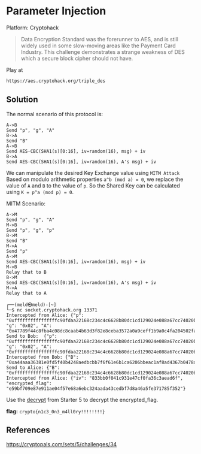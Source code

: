# Parameter Injection

Platform: Cryptohack

> Data Encryption Standard was the forerunner to AES, and is still widely used in some slow-moving areas like the Payment Card Industry. This challenge demonstrates a strange weakness of DES which a secure block cipher should not have.

Play at

```bash
https://aes.cryptohack.org/triple_des
```

## Solution

The normal scenario of this protocol is:

```console
A->B
Send "p", "g", "A"
B->A
Send "B"
A->B
Send AES-CBC(SHA1(s)[0:16], iv=random(16), msg) + iv
B->A
Send AES-CBC(SHA1(s)[0:16], iv=random(16), A's msg) + iv
```

We can manipulate the desired Key Exchange value using `MITM Attack`
Based on modulo arithmetic properties `a^b (mod a) = 0`, we replace the value of `A` and `B` to the value of `p`. So the Shared Key can be calculated using `K = p^a (mod p) = 0`.

MITM Scenario:

```console
A->M
Send "p", "g", "A"
M->B
Send "p", "g", "p"
B->M
Send "B"
M->A
Send "p"
A->M
Send AES-CBC(SHA1(s)[0:16], iv=random(16), msg) + iv
M->B
Relay that to B
B->M
Send AES-CBC(SHA1(s)[0:16], iv=random(16), A's msg) + iv
M->A
Relay that to A
```

```console
┌──(meld㉿meld)-[~]
└─$ nc socket.cryptohack.org 13371
Intercepted from Alice: {"p": "0xffffffffffffffffc90fdaa22168c234c4c6628b80dc1cd129024e088a67cc74020bbea63b139b22514a08798e3404ddef9519b3cd3a431b302b0a6df25f14374fe1356d6d51c245e485b576625e7ec6f44c42e9a637ed6b0bff5cb6f406b7edee386bfb5a899fa5ae9f24117c4b1fe649286651ece45b3dc2007cb8a163bf0598da48361c55d39a69163fa8fd24cf5f83655d23dca3ad961c62f356208552bb9ed529077096966d670c354e4abc9804f1746c08ca237327ffffffffffffffff", "g": "0x02", "A": "0x47789f44c8fba4c08dc8caab4b63d3f82e8ceba3572a0a9ceff1b9a0c4fa204502fa5c45c34d641f6f96089f6c1124e103b71fee34c95e65bfa276f0549fc3ed879d3d87526609841ed736f2847b2730c434d9f6917836bfa37959842e9c801249c776dececf6cb6a46d21eb1255ffaccd7e6553da448a432c6462718f7ced3878c14e7d66315e4d4093694af5d04590cbfba495f047fd06e487862735fa6380d0b6f48841e2b8cdc12700c71b45965e62bc52a2df6e418090309770fb0ebfcc"}
Send to Bob:  {"p": "0xffffffffffffffffc90fdaa22168c234c4c6628b80dc1cd129024e088a67cc74020bbea63b139b22514a08798e3404ddef9519b3cd3a431b302b0a6df25f14374fe1356d6d51c245e485b576625e7ec6f44c42e9a637ed6b0bff5cb6f406b7edee386bfb5a899fa5ae9f24117c4b1fe649286651ece45b3dc2007cb8a163bf0598da48361c55d39a69163fa8fd24cf5f83655d23dca3ad961c62f356208552bb9ed529077096966d670c354e4abc9804f1746c08ca237327ffffffffffffffff", "g": "0x02", "A": "0xffffffffffffffffc90fdaa22168c234c4c6628b80dc1cd129024e088a67cc74020bbea63b139b22514a08798e3404ddef9519b3cd3a431b302b0a6df25f14374fe1356d6d51c245e485b576625e7ec6f44c42e9a637ed6b0bff5cb6f406b7edee386bfb5a899fa5ae9f24117c4b1fe649286651ece45b3dc2007cb8a163bf0598da48361c55d39a69163fa8fd24cf5f83655d23dca3ad961c62f356208552bb9ed529077096966d670c354e4abc9804f1746c08ca237327ffffffffffffffff"}
Intercepted from Bob: {"B": "0xa44aaa36381e0fd5f40b4248aedbcbb7f6f61e6b1ca6206bbeac1af8ad4367b0478a01f9282338b741865ba6b71a919806a140bfb4ab0bfb81099c84746db56f2d7972ac5e5205fa7c8cfe4ecc298312947db9f3e0833f3fbd638218cef8dacb6e2c5f535c6c08b04fbde9eaee890c2820c4469f17687a8d3b4af9cd27af0380462ed72e7ea391659f40078a5336e0586e7b64aa421d469454001227c0ecaeceade0598f65cc3cbb558e5b4c624bf49d78aed09771c5abb90394e5cb6d330860"}
Send to Alice: {"B": "0xffffffffffffffffc90fdaa22168c234c4c6628b80dc1cd129024e088a67cc74020bbea63b139b22514a08798e3404ddef9519b3cd3a431b302b0a6df25f14374fe1356d6d51c245e485b576625e7ec6f44c42e9a637ed6b0bff5cb6f406b7edee386bfb5a899fa5ae9f24117c4b1fe649286651ece45b3dc2007cb8a163bf0598da48361c55d39a69163fa8fd24cf5f83655d23dca3ad961c62f356208552bb9ed529077096966d670c354e4abc9804f1746c08ca237327ffffffffffffffff"}
Intercepted from Alice: {"iv": "833bb0f041c931e47cf0fa36c3aead6f", "encrypted_flag": "e59bf709e87e911ae04f57e68a6ebc324aada43cedbf7d8a46a5fe371785f352"}
```

Use the [decrypt](https://github.com/wildanwalidany/CryptoCTF-Writeups/blob/main/Public-Key%20Cryptography/Diffie-Hellman/Starter_5.md) from Starter 5 to decrypt the encrypted_flag.

**flag:** `crypto{n1c3_0n3_m4ll0ry!!!!!!!!}`

## References

<https://cryptopals.com/sets/5/challenges/34>
